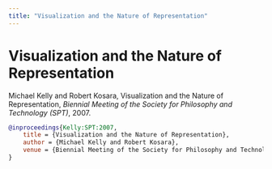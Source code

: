 ```yaml
---
title: "Visualization and the Nature of Representation"
---
```


# Visualization and the Nature of Representation

Michael Kelly and Robert Kosara, Visualization and the Nature of Representation, _Biennial Meeting of the Society for Philosophy and Technology (SPT)_, 2007.


```bibtex
@inproceedings{Kelly:SPT:2007,
	title = {Visualization and the Nature of Representation},
	author = {Michael Kelly and Robert Kosara},
	venue = {Biennial Meeting of the Society for Philosophy and Technology (SPT)},
}
```

